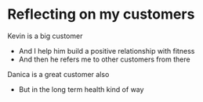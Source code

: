 # Reflecting on my customers

Kevin is a big customer
- And I help him build a positive relationship with fitness
- And then he refers me to other customers from there

Danica is a great customer also
- But in the long term health kind of way